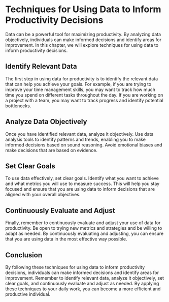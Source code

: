 Techniques for Using Data to Inform Productivity Decisions
==================================================================================================

Data can be a powerful tool for maximizing productivity. By analyzing data objectively, individuals can make informed decisions and identify areas for improvement. In this chapter, we will explore techniques for using data to inform productivity decisions.

Identify Relevant Data
----------------------

The first step in using data for productivity is to identify the relevant data that can help you achieve your goals. For example, if you are trying to improve your time management skills, you may want to track how much time you spend on different tasks throughout the day. If you are working on a project with a team, you may want to track progress and identify potential bottlenecks.

Analyze Data Objectively
------------------------

Once you have identified relevant data, analyze it objectively. Use data analysis tools to identify patterns and trends, enabling you to make informed decisions based on sound reasoning. Avoid emotional biases and make decisions that are based on evidence.

Set Clear Goals
---------------

To use data effectively, set clear goals. Identify what you want to achieve and what metrics you will use to measure success. This will help you stay focused and ensure that you are using data to inform decisions that are aligned with your overall objectives.

Continuously Evaluate and Adjust
--------------------------------

Finally, remember to continuously evaluate and adjust your use of data for productivity. Be open to trying new metrics and strategies and be willing to adapt as needed. By continuously evaluating and adjusting, you can ensure that you are using data in the most effective way possible.

Conclusion
----------

By following these techniques for using data to inform productivity decisions, individuals can make informed decisions and identify areas for improvement. Remember to identify relevant data, analyze it objectively, set clear goals, and continuously evaluate and adjust as needed. By applying these techniques to your daily work, you can become a more efficient and productive individual.
